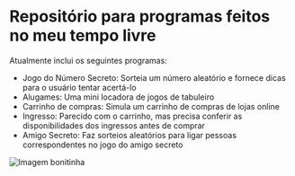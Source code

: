 # Repositório para programas feitos no meu tempo livre

Atualmente inclui os seguintes programas:
- Jogo do Número Secreto: Sorteia um número aleatório e fornece dicas para o usuário tentar acertá-lo
- Alugames: Uma mini locadora de jogos de tabuleiro
- Carrinho de compras: Simula um carrinho de compras de lojas online
- Ingresso: Parecido com o carrinho, mas precisa conferir as disponibilidades dos ingressos antes de comprar
- Amigo Secreto: Faz sorteios aleatórios para ligar pessoas correspondentes no jogo do amigo secreto

![Imagem bonitinha](https://th.bing.com/th/id/OIG._p823q03iWVnb1qk2qfM?pid=ImgGn)